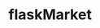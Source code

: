 # flaskMarket

<!--
create a virtual environment [python3 -m venv venv]
activate virtual environment in server with [source venv/scripts/activate]
run server [python3 server.py]
run client [npm start]

NPM PACKAGES
[create-react-app] = frontend web app library.
[axios] =

PIP PACKAGES
[flask] = backend web app framework.
[pip install -U flask-cors] =
 -->
